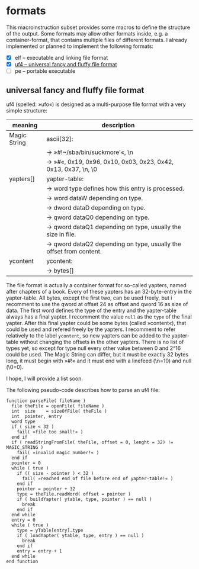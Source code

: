 formats
=======
This macroinstruction subset provides some macros to define the structure of the output.
Some formats may allow other formats inside, e.g. a container-format, that contains multiple files of different formats.
I already implemented or planned to implement the following formats:
- [x] elf – executable and linking file format
- [x] [uf4 – universal fancy and fluffy file format](#universal-fancy-and-fluffy-file-format)
- [ ] pe – portable executable

universal fancy and fluffy file format
--------------------------------------
uf4 (spelled: »ufo«) is designed as a multi-purpose file format with a very simple structure:

| meaning       | description                                                             |
| ---           | ---                                                                     |
| Magic String  | ascii[32]:                                                              |
|               | → »#!~/sba/bin/suckmore'«, \n                                           |
|               | → »#«, 0x19, 0x96, 0x10, 0x03, 0x23, 0x42, 0x13, 0x37, \n, \0           |
| yapters[]     | yapter-table:                                                           |
|               | → word  type    defines how this entry is processed.                    |
|               | → word  dataW   depending on type.                                      |
|               | → dword dataD   depending on type.                                      |
|               | → qword dataQ0  depending on type.                                      |
|               | → qword dataQ1  depending on type, usually the size in file.            |
|               | → qword dataQ2  depending on type, usually the offset from content.     |
| ycontent      | ycontent:                                                               |
|               | → bytes[]                                                               |

The file format is actually a container format for so-called yapters, named after chapters of a book.
Every of these yapters has an 32-byte-entry in the yapter-table.
All bytes, except the first two, can be used freely, but i recomment to use the qword at offset 24 as offset and qword 16 as size of data.
The first word defines the type of the entry and the yapter-table always has a final yapter.
I recomment the value `null` as the `type` of the final yapter.
After this final yapter could be some bytes (called »content«), that could be used and refered freely by the yapters.
I recomment to refer relatively to the label `ycontent`, so new yapters can be added to the yapter-table without changing the offsets in the other yapters.
There is no list of types yet, so except for type null every other value between 0 and 2^16 could be used.
The Magic String can differ, but it must be exactly 32 bytes long, it must begin with »#!« and it must end with a linefeed (\n=10) and null (\0=0).

I hope, I will provide a list soon.

The following pseudo-code describes how to parse an uf4 file:
```
function parseFile( fileName )
  file theFile = openFile( fileName )
  int  size    = sizeOfFile( theFile )
  int  pointer, entry
  word type
  if ( size < 32 )
    fail( »file too small!« )
  end if
  if ( readStringFromFile( theFile, offset = 0, lenght = 32) != MAGIC_STRING )
    fail( »invalid magic number!« )
  end if
  pointer = 0
  while ( true )
    if (( size - pointer ) < 32 )
      fail( »reached end of file before end of yapter-table!« )
    end if
    pointer = pointer + 32
    type = theFile.readWord( offset = pointer )
    if ( buildYapter( ytable, type, pointer ) == null )
      break
    end if
  end while
  entry = 0
  while ( true )
    type = yTable[entry].type
    if ( loadYapter( ytable, type, entry ) == null )
      break
    end if
    entry = entry + 1
  end while
end function
```
